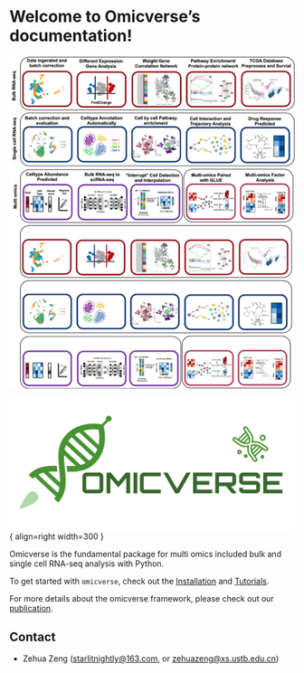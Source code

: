 # Welcome to Omicverse’s documentation!

![omicverse-light](img/omicverse.png#gh-light-mode-only)
![omicverse-dark](img/omicverse_dark.png#gh-dark-mode-only)


<div class="result" markdown>

![Image title](img/logo.png){ align=right width=300 }

Omicverse is the fundamental package for multi omics included bulk and single cell RNA-seq analysis with Python.

To get started with `omicverse`, check out the [Installation](Installation_guild) and [Tutorials](Tutorial).

For more details about the omicverse framework, please check out our [publication](https://www.biorxiv.org/content/10.1101/2023.06.06.543913v1).

</div>



<div class="Contact" markdown>

## Contact

- Zehua Zeng ([starlitnightly@163.com](mailto:starlitnightly@163.com), or [zehuazeng@xs.ustb.edu.cn](mailto:zehuazeng@xs.ustb.edu.cn))

</div>
